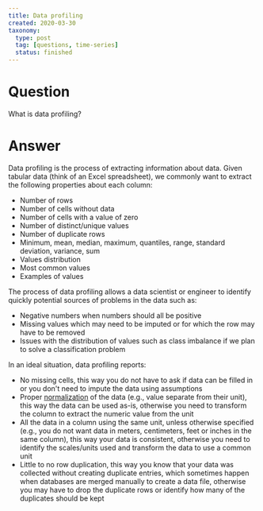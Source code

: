 ```yaml
---
title: Data profiling
created: 2020-03-30
taxonomy:
  type: post
  tag: [questions, time-series]
  status: finished
---
```


# Question
What is data profiling?

# Answer
Data profiling is the process of extracting information about data. Given tabular data (think of an Excel spreadsheet), we commonly want to extract the following properties about each column:
* Number of rows
* Number of cells without data
* Number of cells with a value of zero
* Number of distinct/unique values
* Number of duplicate rows
* Minimum, mean, median, maximum, quantiles, range, standard deviation, variance, sum
* Values distribution
* Most common values
* Examples of values

The process of data profiling allows a data scientist or engineer to identify quickly potential sources of problems in the data such as:
* Negative numbers when numbers should all be positive
* Missing values which may need to be imputed or for which the row may have to be removed
* Issues with the distribution of values such as class imbalance if we plan to solve a classification problem

In an ideal situation, data profiling reports:
* No missing cells, this way you do not have to ask if data can be filled in or you don't need to impute the data using assumptions
* Proper [normalization](https://en.wikipedia.org/wiki/Database_normalization) of the data (e.g., value separate from their unit), this way the data can be used as-is, otherwise you need to transform the column to extract the numeric value from the unit
* All the data in a column using the same unit, unless otherwise specified (e.g., you do not want data in meters, centimeters, feet or inches in the same column), this way your data is consistent, otherwise you need to identify the scales/units used and transform the data to use a common unit
* Little to no row duplication, this way you know that your data was collected without creating duplicate entries, which sometimes happen when databases are merged manually to create a data file, otherwise you may have to drop the duplicate rows or identify how many of the duplicates should be kept
